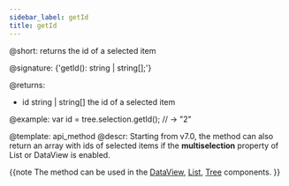 ```yaml
---
sidebar_label: getId
title: getId
---          
```


@short: returns the id of a selected item

@signature: {'getId(): string | string[];'}

@returns:
- id	string | string[]	the id of a selected item

@example:
var id = tree.selection.getId(); // -> "2"

@template:	api_method
@descr:
Starting from v7.0, the method can also return an array with ids of selected items if the **multiselection** property of List or DataView is enabled.

{{note The method can be used in the [DataView](dataview/usage_selection.md), [List](list/usage_selection.md), [Tree](tree/usage_selection.md) components. }}
